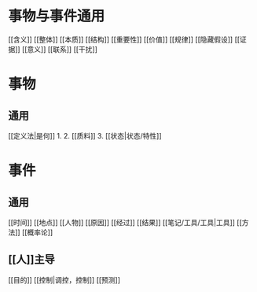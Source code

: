 # 事物与事件通用
[[含义]]
[[整体]]
[[本质]]
[[结构]]
[[重要性]]
[[价值]]
[[规律]]
[[隐藏假设]]
[[证据]]
[[意义]]
[[联系]]
[[干扰]]

# 事物
## 通用
[[定义法|是何]]
	1. 
	2. [[质料]]
	3. [[状态|状态/特性]]

# 事件
## 通用
[[时间]]
[[地点]]
[[人物]]
[[原因]]
[[经过]]
[[结果]]
[[笔记/工具/工具|工具]]
[[方法]]
[[概率论]]
## [[人]]主导
[[目的]]
[[控制|调控，控制]]
[[预测]]
